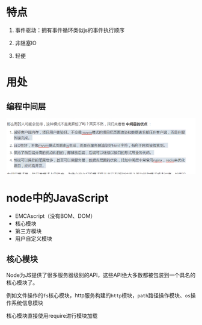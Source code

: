 # 特点

1. 事件驱动：拥有事件循环类似js的事件执行顺序

2. 非阻塞IO

3. 轻便

# 用处

## 编程中间层

![1594815279540_2](概述.assets/1594815279540_2.png)

# node中的JavaScript

- EMCAscript（没有BOM、DOM）
- 核心模块
- 第三方模块
- 用户自定义模块

## 核心模块

Node为JS提供了很多服务器级别的API，这些API绝大多数都被包装到一个具名的核心模块了。

例如文件操作的`fs`核心模块，http服务构建的`http`模块，`path`路径操作模块、`os`操作系统信息模块

核心模块直接使用require进行模块加载

